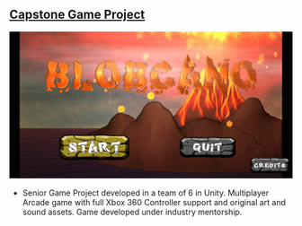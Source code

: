 ## [Capstone Game Project](https://github.com/HungryAdi/Coursework/tree/master/CapstoneGameProject)

![Title Screen](Screenshots/TitleScreen.png)

 * Senior Game Project developed in a team of 6 in Unity. Multiplayer Arcade game with full Xbox 360 Controller support and original art and sound assets. Game developed under industry mentorship.

